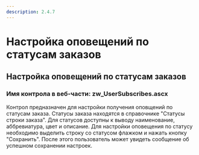 ```yaml
---
description: 2.4.7
---
```


# Настройка оповещений по статусам заказов

## Настройка оповещений по статусам заказов

### Имя контрола в веб-части: zw\_UserSubscribes.ascx

Контрол предназначен для настройки получения оповщений по статусам заказа. Статусы заказа находятся в справочнике "Статусы строки заказа". Для статусов доступны к выводу наименование, аббревиатура, цвет и описание. Для настройки оповещения по статусу необходимо выделить строку со статусом флажком и нажать кнопку "Сохранить". После этого пользователь может увидеть сообщение об успешном сохранении настроек.

